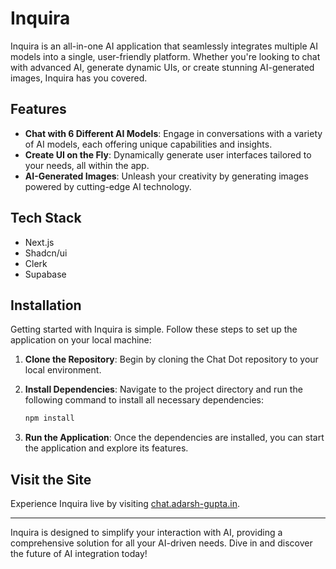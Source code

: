 # Inquira

Inquira is an all-in-one AI application that seamlessly integrates multiple AI models into a single, user-friendly platform. Whether you're looking to chat with advanced AI, generate dynamic UIs, or create stunning AI-generated images, Inquira has you covered.

## Features

- **Chat with 6 Different AI Models**: Engage in conversations with a variety of AI models, each offering unique capabilities and insights.
- **Create UI on the Fly**: Dynamically generate user interfaces tailored to your needs, all within the app.
- **AI-Generated Images**: Unleash your creativity by generating images powered by cutting-edge AI technology.

## Tech Stack

- Next.js
- Shadcn/ui
- Clerk
- Supabase

## Installation

Getting started with Inquira is simple. Follow these steps to set up the application on your local machine:

1. **Clone the Repository**: Begin by cloning the Chat Dot repository to your local environment.

2. **Install Dependencies**: Navigate to the project directory and run the following command to install all necessary dependencies:

   ```bash
   npm install
    ```
3. **Run the Application**: Once the dependencies are installed, you can start the application and explore its features.

## Visit the Site

Experience Inquira live by visiting [chat.adarsh-gupta.in](https://chat.adarsh-gupta.in).

---

Inquira is designed to simplify your interaction with AI, providing a comprehensive solution for all your AI-driven needs. Dive in and discover the future of AI integration today!